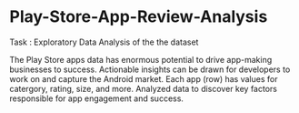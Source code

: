 # Play-Store-App-Review-Analysis

Task : Exploratory Data Analysis of the the dataset

The Play Store apps data has enormous potential to drive app-making businesses to success. Actionable insights can be drawn for developers to work on and capture the Android market.
Each app (row) has values for catergory, rating, size, and more.
Analyzed data to discover key factors responsible for app engagement and success.
